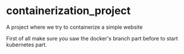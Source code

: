 # containerization_project
A project where we try to containerize a simple website

First of all make sure you saw the docker's branch part before to start kubernetes part.

